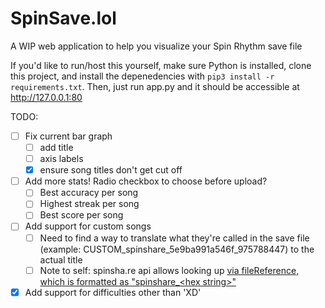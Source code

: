 # SpinSave.lol
A WIP web application to help you visualize your Spin Rhythm save file

If you'd like to run/host this yourself, make sure Python is installed, clone this project, and install the depenedencies with `pip3 install -r requirements.txt`. Then, just run app.py and it should be accessible at http://127.0.0.1:80

TODO:
- [ ] Fix current bar graph
  - [ ] add title
  - [ ] axis labels
  - [x] ensure song titles don't get cut off
- [ ] Add more stats! Radio checkbox to choose before upload?
  - [ ] Best accuracy per song
  - [ ] Highest streak per song
  - [ ] Best score per song
- [ ] Add support for custom songs
  - [ ] Need to find a way to translate what they're called in the save file (example: CUSTOM_spinshare_5e9ba991a546f_975788447) to the actual title
  - [ ] Note to self: spinsha.re api allows looking up [via fileReference, which is formatted as "spinshare_\<hex string>"](https://spinsha.re/api/docs/open/songs#detail)
- [x] Add support for difficulties other than 'XD'
